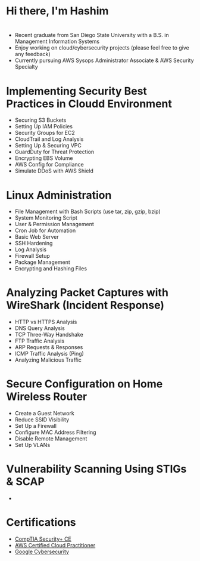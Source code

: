 # Hi there, I'm Hashim 
# 
- Recent graduate from San Diego State University with a B.S. in Management Information Systems
- Enjoy working on cloud/cybersecurity projects (please feel free to give any feedback)
- Currently pursuing AWS Sysops Administrator Associate & AWS Security Specialty 
# Implementing Security Best Practices in Cloudd Environment
- Securing S3 Buckets
- Setting Up IAM Policies
- Security Groups for EC2
- CloudTrail and Log Analysis
- Setting Up & Securing VPC
- GuardDuty for Threat Protection
- Encrypting EBS Volume
- AWS Config for Compliance
- Simulate DDoS with AWS Shield

# Linux Administration 
- File Management with Bash Scripts (use tar, zip, gzip, bzip)
- System Monitoring Script
- User & Permission Management
- Cron Job for Automation
- Basic Web Server
- SSH Hardening
- Log Analysis
- Firewall Setup
- Package Management
- Encrypting and Hashing Files 
  
# Analyzing Packet Captures with WireShark (Incident Response)
- HTTP vs HTTPS Analysis
- DNS Query Analysis
- TCP Three-Way Handshake
- FTP Traffic Analysis
- ARP Requests & Responses
- ICMP Traffic Analysis (Ping)
- Analyzing Malicious Traffic

# Secure Configuration on Home Wireless Router
- Create a Guest Network
- Reduce SSID Visibility
- Set Up a Firewall
- Configure MAC Address Filtering
- Disable Remote Management
- Set Up VLANs

# Vulnerability Scanning Using STIGs & SCAP
-


# Certifications 
- [CompTIA Security+ CE](https://www.credly.com/badges/18d35d93-1e2e-44ae-a692-93755466aeda/public_url)
- [AWS Certified Cloud Practitioner](https://www.credly.com/badges/f0787697-f48a-4703-a700-16d71e7ba718/public_url)
- [Google Cybersecurity](https://www.credly.com/badges/bf803193-17ab-4d07-bd9b-ac2d78dae609/public_url)
